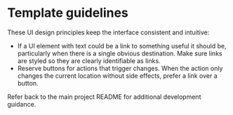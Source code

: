 # Template guidelines

These UI design principles keep the interface consistent and intuitive:

* If a UI element with text could be a link to something useful it should be, particularly when there is a single obvious destination. Make sure links are styled so they are clearly identifiable as links.
* Reserve buttons for actions that trigger changes. When the action only changes the current location without side effects, prefer a link over a button.

Refer back to the main project README for additional development guidance.

